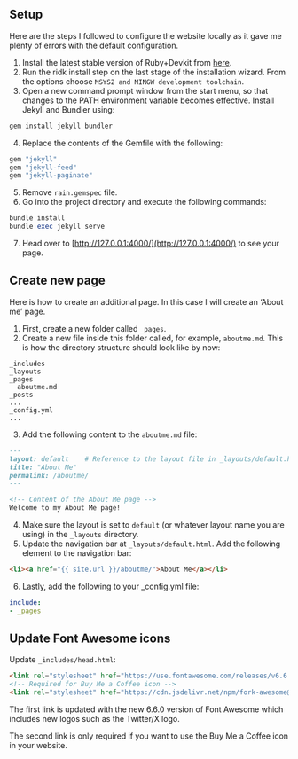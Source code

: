 ## Setup
Here are the steps I followed to configure the website locally as it gave me plenty of errors with the default configuration.
1. Install the latest stable version of Ruby+Devkit from [here](https://rubyinstaller.org/downloads/).
2. Run the ridk install step on the last stage of the installation wizard. From the options choose `MSYS2 and MINGW development toolchain`.
3. Open a new command prompt window from the start menu, so that changes to the PATH environment variable becomes effective. Install Jekyll and Bundler using:
```ruby
gem install jekyll bundler
```
4. Replace the contents of the Gemfile with the following:
```ruby
gem "jekyll"
gem "jekyll-feed"
gem "jekyll-paginate"
```
5. Remove `rain.gemspec` file.
6. Go into the project directory and execute the following commands:
```ruby
bundle install
bundle exec jekyll serve
```
7. Head over to [http://127.0.0.1:4000/](http://127.0.0.1:4000/) to see your page.

## Create new page
Here is how to create an additional page. In this case I will create an ‘About me’ page.
1. First, create a new folder called `_pages`.
2. Create a new file inside this folder called, for example, `aboutme.md`. This is how the directory structure should look like by now:
```
_includes
_layouts
_pages
  aboutme.md
_posts
...
_config.yml
...
```
3. Add the following content to the `aboutme.md` file:
```markdown
---
layout: default    # Reference to the layout file in _layouts/default.html
title: "About Me"
permalink: /aboutme/
---

<!-- Content of the About Me page -->
Welcome to my About Me page!
```
4. Make sure the layout is set to `default` (or whatever layout name you are using) in the `_layouts` directory.
5. Update the navigation bar at `_layouts/default.html`. Add the following element to the navigation bar:
```html
<li><a href="{{ site.url }}/aboutme/">About Me</a></li>
```
6. Lastly, add the following to your _config.yml file:
```yml
include:
- _pages
```

## Update Font Awesome icons
Update `_includes/head.html`:
```html
<link rel="stylesheet" href="https://use.fontawesome.com/releases/v6.6.0/css/all.css" crossorigin="anonymous">
<!-- Required for Buy Me a Coffee icon -->
<link rel="stylesheet" href="https://cdn.jsdelivr.net/npm/fork-awesome@1.2.0/css/fork-awesome.min.css" integrity="sha256-XoaMnoYC5TH6/+ihMEnospgm0J1PM/nioxbOUdnM8HY=" crossorigin="anonymous">
```
The first link is updated with the new 6.6.0 version of Font Awesome which includes new logos such as the Twitter/X logo.  

The second link is only required if you want to use the Buy Me a Coffee icon in your website.

